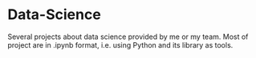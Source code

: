 # Data-Science
Several projects about data science provided by me or my team.
Most of project are in .ipynb format, i.e. using Python and its library as tools.

